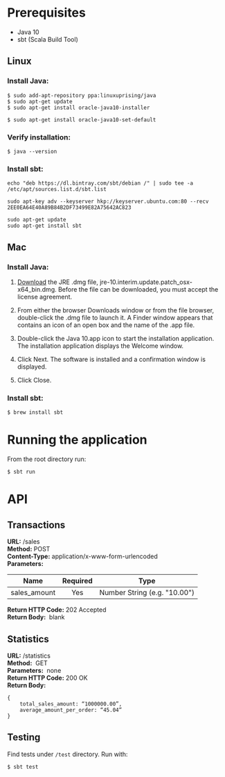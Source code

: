 #  Prerequisites

* Java 10
* sbt (Scala Build Tool)

## Linux
### Install Java:
```
$ sudo add-apt-repository ppa:linuxuprising/java
$ sudo apt-get update
$ sudo apt-get install oracle-java10-installer

$ sudo apt-get install oracle-java10-set-default
```
### Verify installation:
```
$ java --version
```

### Install sbt:
```
echo "deb https://dl.bintray.com/sbt/debian /" | sudo tee -a /etc/apt/sources.list.d/sbt.list

sudo apt-key adv --keyserver hkp://keyserver.ubuntu.com:80 --recv 2EE0EA64E40A89B84B2DF73499E82A75642AC823

sudo apt-get update
sudo apt-get install sbt
```


## Mac

### Install Java:


1. [Download](http://www.oracle.com/technetwork/java/javase/downloads/jre10-downloads-4417026.html) the JRE .dmg file, jre-10.interim.update.patch_osx-x64_bin.dmg.
Before the file can be downloaded, you must accept the license agreement.

2. From either the browser Downloads window or from the file browser, double-click the .dmg file to launch it.
A Finder window appears that contains an icon of an open box and the name of the .app file.

3. Double-click the Java 10.app icon to start the installation application.
The installation application displays the Welcome window.

4. Click Next.
The software is installed and a confirmation window is displayed.

5. Click Close.

### Install sbt:
```
$ brew install sbt
```

# Running the application
From the root directory run:
```
$ sbt run
```
# API
## Transactions
**URL:** /sales  
**Method:** POST  
**Content-Type:** application/x-www-form-urlencoded  
**Parameters:**

|    Name    |    Required    |    Type    |
|------------|:--------------:|------------|
|sales_amount|      Yes       |Number String (e.g. "10.00")|


**Return HTTP Code:​**  202 Accepted  
**Return Body:** ​ blank


## Statistics
**URL:** /statistics  
**Method:** ​ GET  
**Parameters:** ​ none  
**Return HTTP Code:​**​ 200 OK  
**Return Body:**

```
{
	total_sales_amount: “1000000.00”,
	average_amount_per_order: “45.04”
}
```

## Testing
Find tests under `/test` directory. Run with:
```
$ sbt test
```
